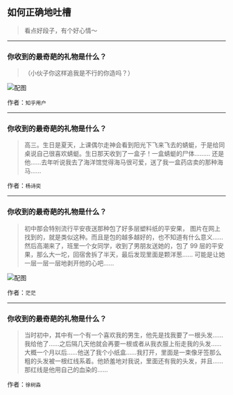 ## 如何正确地吐槽

> 看点好段子，有个好心情～


 
---

### 你收到的最奇葩的礼物是什么？

> （小伙子你这样追我是不行的你造吗？）



![配图](http://pic2.zhimg.com/70/3e89d199549a7aef3e128b76ca589ad9_b.jpg)


作者：`知乎用户`

---

### 你收到的最奇葩的礼物是什么？

> 高三。生日是夏天，上课偶尔走神会看到阳光下飞来飞去的蜻蜓，于是给同桌说自己很喜欢蜻蜓。生日那天收到了一盒子！一盒蜻蜓的尸体………
> 还是他……去年听说我去了海洋馆觉得海马很可爱，送了我一盒药店卖的那种海马……


作者：`杨诗奕`

---

### 你收到的最奇葩的礼物是什么？

> 初中那会特别流行平安夜送那种包了好多层塑料纸的平安果，
> 图片在网上找到的，就是类似这种。而且是包的越多越好的，也不知道有什么意义……
> 然后高潮来了，班里一个女同学，收到了男朋友送她的，包了 99 层的平安果，那么大一坨，回宿舍拆了半天，最后发现里面是颗洋葱……
> 可能是让她一层一层一层地剥开他的心吧……



![配图](http://pic2.zhimg.com/70/4aef204b05504e9285afaa5e1dd97729_b.jpg)


作者：`茫茫`

---

### 你收到的最奇葩的礼物是什么？

> 当时初中，其中有一个有一个喜欢我的男生，他先是找我要了一根头发……我给他了……之后隔几天他就会再要一根或者从我衣服上衔走我的头发……大概一个月以后……他送了我个小纸盒……我打开，里面是一束像牙签那么粗的头发被一根红线系着。他娇羞地对我说，里面还有我的头发，并且……那红线是他用自己的血染的……


作者：`徐树淼`